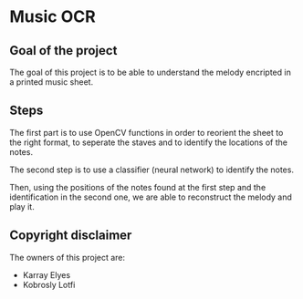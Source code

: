 # Music OCR

## Goal of the project
The goal of this project is to be able to understand the melody encripted in a printed music sheet.

## Steps

The first part is to use OpenCV functions in order to reorient the sheet to the right format, to seperate the staves and to identify the locations of the notes.

The second step is to use a classifier (neural network) to identify the notes.

Then, using the positions of the notes found at the first step and the identification in the second one, we are able to reconstruct the melody and play it.

## Copyright disclaimer

The owners of this project are:
- Karray Elyes
- Kobrosly Lotfi
